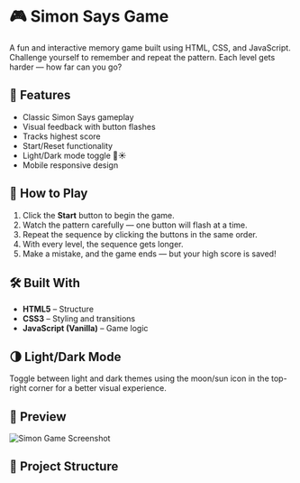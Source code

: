 # 🎮 Simon Says Game

A fun and interactive memory game built using HTML, CSS, and JavaScript. Challenge yourself to remember and repeat the pattern. Each level gets harder — how far can you go?

## 🚀 Features

- Classic Simon Says gameplay
- Visual feedback with button flashes
- Tracks highest score
- Start/Reset functionality
- Light/Dark mode toggle 🌙☀️
- Mobile responsive design

## 🧠 How to Play

1. Click the **Start** button to begin the game.
2. Watch the pattern carefully — one button will flash at a time.
3. Repeat the sequence by clicking the buttons in the same order.
4. With every level, the sequence gets longer.
5. Make a mistake, and the game ends — but your high score is saved!

## 🛠️ Built With

- **HTML5** – Structure
- **CSS3** – Styling and transitions
- **JavaScript (Vanilla)** – Game logic

## 🌗 Light/Dark Mode

Toggle between light and dark themes using the moon/sun icon in the top-right corner for a better visual experience.

## 📸 Preview

![Simon Game Screenshot](screenshot.png) <!-- Add your own screenshot here -->

## 📁 Project Structure

